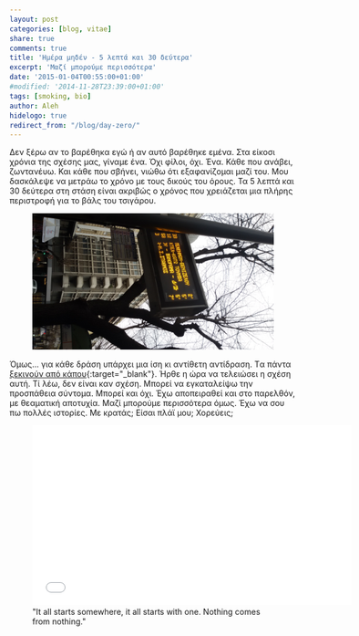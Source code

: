 ```yaml
---
layout: post
categories: [blog, vitae]
share: true
comments: true
title: 'Ημέρα μηδέν - 5 λεπτά και 30 δεύτερα'
excerpt: 'Μαζί μπορούμε περισσότερα'
date: '2015-01-04T00:55:00+01:00'
#modified: '2014-11-28T23:39:00+01:00'
tags: [smoking, bio]
author: Aleh
hidelogo: true
redirect_from: "/blog/day-zero/"
---
```

Δεν ξέρω αν το βαρέθηκα εγώ ή αν αυτό βαρέθηκε εμένα. Στα είκοσι χρόνια της σχέσης μας, γίναμε ένα. Όχι φίλοι, όχι. Ένα. Κάθε που ανάβει, ζωντανέυω. Και κάθε που σβήνει, νιώθω ότι εξαφανίζομαι μαζί του. Μου δασκάλεψε να μετράω το χρόνο με τους δικούς του όρους. Τα 5 λεπτά και 30 δεύτερα στη στάση είναι ακριβώς ο χρόνος που χρειάζεται μια πλήρης περιστροφή για το βάλς του τσιγάρου. 

<figure>
    <a href="/images/posts/diary/bus_stop_12.jpg"><img src="/images/posts/diary/bus_stop_12.jpg" alt="bus-stop-12-Image" class="center"/></a>
</figure>

Όμως... για κάθε δράση υπάρχει μια ίση κι αντίθετη αντίδραση. Tα πάντα [ξεκινούν από κάπου](http://somelittleashes.tumblr.com/post/106058606809){:target="_blank"}. Ήρθε η ώρα να τελειώσει η σχέση αυτή. Τί λέω, δεν είναι καν σχέση. Μπορεί να εγκαταλείψω την προσπάθεια σύντομα. Μπορεί και όχι. Έχω αποπειραθεί και στο παρελθόν, με θεαματική αποτυχία. Μαζί μπορούμε περισσότερα όμως. Έχω να σου πω πολλές ιστορίες. Με κρατάς; Είσαι πλάϊ μου; Χορεύεις;

<figure>
    <iframe width="560" height="315" src="//www.youtube.com/embed/AhOkpDZZgOY" frameborder="0" allowfullscreen>&nbsp;</iframe>
    <figcaption>"It all starts somewhere, it all starts with one. Nothing comes from nothing."</figcaption>
</figure>